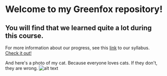 # Welcome to my Greenfox repository!

## You will find that we learned quite a lot during this course.

For more information about our progress, see this [link](https://github.com/greenfox-academy/totoro-syllabus "Syllabus")
 to our syllabus. [Check it out!](https://github.com/greenfox-academy/totoro-syllabus "Syllabus")

And here's a photo of my cat. Because everyone loves cats. If they don't, they are wrong. 
![alt text](https://raw.githubusercontent.com/zs-nemecz/zs-nemecz.github.io/master/macska.jpg "Cat")
